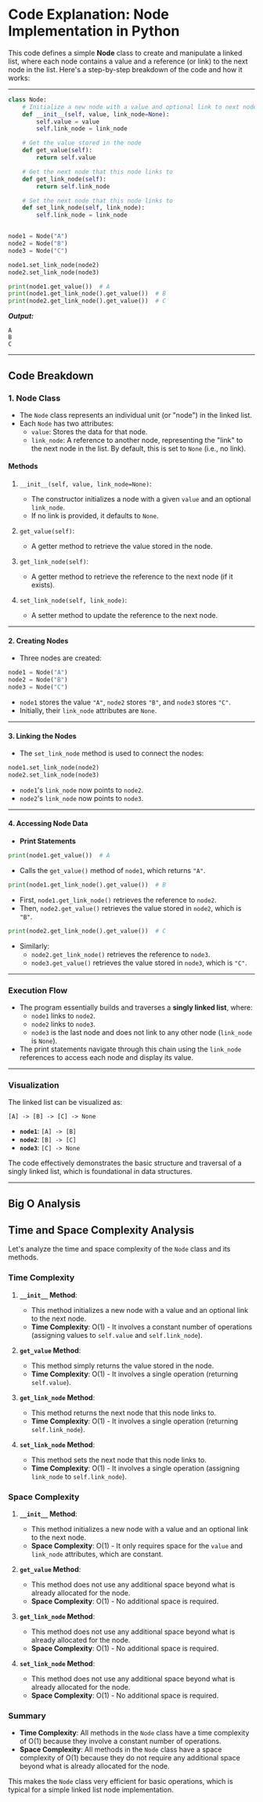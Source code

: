 # Code Explanation: Node Implementation in Python

This code defines a simple **Node** class to create and manipulate a linked list, where each node contains a value and a reference (or link) to the next node in the list. Here's a step-by-step breakdown of the code and how it works:

---

```python
class Node:
    # Initialize a new node with a value and optional link to next node
    def __init__(self, value, link_node=None):
        self.value = value
        self.link_node = link_node

    # Get the value stored in the node
    def get_value(self):
        return self.value

    # Get the next node that this node links to
    def get_link_node(self):
        return self.link_node

    # Set the next node that this node links to
    def set_link_node(self, link_node):
        self.link_node = link_node


node1 = Node("A")
node2 = Node("B")
node3 = Node("C")

node1.set_link_node(node2)
node2.set_link_node(node3)

print(node1.get_value())  # A
print(node1.get_link_node().get_value())  # B
print(node2.get_link_node().get_value())  # C
```

***Output:***

```plaintext
A
B
C
```

---

## **Code Breakdown**

### 1. **Node Class**

- The `Node` class represents an individual unit (or "node") in the linked list.
- Each `Node` has two attributes:
  - `value`: Stores the data for that node.
  - `link_node`: A reference to another node, representing the "link" to the next node in the list. By default, this is set to `None` (i.e., no link).

#### **Methods**

1. `__init__(self, value, link_node=None)`:

    - The constructor initializes a node with a given `value` and an optional `link_node`.
    - If no link is provided, it defaults to `None`.

2. `get_value(self)`:

    - A getter method to retrieve the value stored in the node.

3. `get_link_node(self)`:

    - A getter method to retrieve the reference to the next node (if it exists).

4. `set_link_node(self, link_node)`:
    - A setter method to update the reference to the next node.

---

#### 2. **Creating Nodes**

- Three nodes are created:

```python
node1 = Node("A")
node2 = Node("B")
node3 = Node("C")
```

- `node1` stores the value `"A"`, `node2` stores `"B"`, and `node3` stores `"C"`.
- Initially, their `link_node` attributes are `None`.

---

#### 3. **Linking the Nodes**

- The `set_link_node` method is used to connect the nodes:

```python
node1.set_link_node(node2)
node2.set_link_node(node3)
```

- `node1`'s `link_node` now points to `node2`.
- `node2`'s `link_node` now points to `node3`.

---

#### 4. **Accessing Node Data**

- **Print Statements**

```python
print(node1.get_value())  # A
```

- Calls the `get_value()` method of `node1`, which returns `"A"`.

```python
print(node1.get_link_node().get_value())  # B
```

- First, `node1.get_link_node()` retrieves the reference to `node2`.
- Then, `node2.get_value()` retrieves the value stored in `node2`, which is `"B"`.

```python
print(node2.get_link_node().get_value())  # C
```

- Similarly:
  - `node2.get_link_node()` retrieves the reference to `node3`.
  - `node3.get_value()` retrieves the value stored in `node3`, which is `"C"`.

---

### **Execution Flow**

- The program essentially builds and traverses a **singly linked list**, where:
  - `node1` links to `node2`.
  - `node2` links to `node3`.
  - `node3` is the last node and does not link to any other node (`link_node` is `None`).
- The print statements navigate through this chain using the `link_node` references to access each node and display its value.

---

### **Visualization**

The linked list can be visualized as:

```plaintext
[A] -> [B] -> [C] -> None
```

- **`node1`**: `[A] -> [B]`
- **`node2`**: `[B] -> [C]`
- **`node3`**: `[C] -> None`

The code effectively demonstrates the basic structure and traversal of a singly linked list, which is foundational in data structures.

---

## Big O Analysis

## Time and Space Complexity Analysis

Let's analyze the time and space complexity of the `Node` class and its methods.

### Time Complexity

1. **`__init__` Method**:
   - This method initializes a new node with a value and an optional link to the next node.
   - **Time Complexity**: O(1) - It involves a constant number of operations (assigning values to `self.value` and `self.link_node`).

2. **`get_value` Method**:
   - This method simply returns the value stored in the node.
   - **Time Complexity**: O(1) - It involves a single operation (returning `self.value`).

3. **`get_link_node` Method**:
   - This method returns the next node that this node links to.
   - **Time Complexity**: O(1) - It involves a single operation (returning `self.link_node`).

4. **`set_link_node` Method**:
   - This method sets the next node that this node links to.
   - **Time Complexity**: O(1) - It involves a single operation (assigning `link_node` to `self.link_node`).

### Space Complexity

1. **`__init__` Method**:
   - This method initializes a new node with a value and an optional link to the next node.
   - **Space Complexity**: O(1) - It only requires space for the `value` and `link_node` attributes, which are constant.

2. **`get_value` Method**:
   - This method does not use any additional space beyond what is already allocated for the node.
   - **Space Complexity**: O(1) - No additional space is required.

3. **`get_link_node` Method**:
   - This method does not use any additional space beyond what is already allocated for the node.
   - **Space Complexity**: O(1) - No additional space is required.

4. **`set_link_node` Method**:
   - This method does not use any additional space beyond what is already allocated for the node.
   - **Space Complexity**: O(1) - No additional space is required.

### Summary

- **Time Complexity**: All methods in the `Node` class have a time complexity of O(1) because they involve a constant number of operations.
- **Space Complexity**: All methods in the `Node` class have a space complexity of O(1) because they do not require any additional space beyond what is already allocated for the node.

This makes the `Node` class very efficient for basic operations, which is typical for a simple linked list node implementation.
